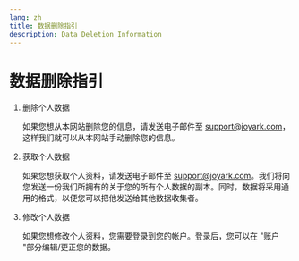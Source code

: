 ```yaml
---
lang: zh
title: 数据删除指引
description: Data Deletion Information
---
```

# 数据删除指引

1. 删除个人数据

   如果您想从本网站删除您的信息，请发送电子邮件至 support@joyark.com，这样我们就可以从本网站手动删除您的信息。

2. 获取个人数据

   如果您想获取个人资料，请发送电子邮件至 support@joyark.com。我们将向您发送一份我们所拥有的关于您的所有个人数据的副本。同时，数据将采用通用的格式，以便您可以把他发送给其他数据收集者。

3. 修改个人数据

   如果您想修改个人资料，您需要登录到您的帐户。登录后，您可以在 "账户 "部分编辑/更正您的数据。
